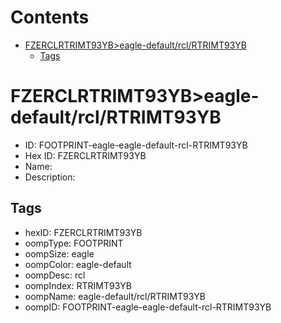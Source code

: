 



Contents
========

* [FZERCLRTRIMT93YB>eagle-default/rcl/RTRIMT93YB](#fzerclrtrimt93ybeagle-defaultrclrtrimt93yb)
	* [Tags](#tags)

# FZERCLRTRIMT93YB>eagle-default/rcl/RTRIMT93YB

- ID: FOOTPRINT-eagle-eagle-default-rcl-RTRIMT93YB
- Hex ID: FZERCLRTRIMT93YB
- Name: 
- Description: 

## Tags

- hexID: FZERCLRTRIMT93YB
- oompType: FOOTPRINT
- oompSize: eagle
- oompColor: eagle-default
- oompDesc: rcl
- oompIndex: RTRIMT93YB
- oompName: eagle-default/rcl/RTRIMT93YB
- oompID: FOOTPRINT-eagle-eagle-default-rcl-RTRIMT93YB
